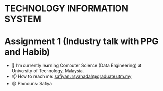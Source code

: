 # TECHNOLOGY INFORMATION SYSTEM

# Assignment 1 (Industry talk with PPG and Habib)


- 🌱 I’m currently learning Computer Science (Data Engineering) at University of Technology, Malaysia.
- 📫 How to reach me: safiyanursyahadah@graduate.utm.my
- 😄 Pronouns: Safiya
